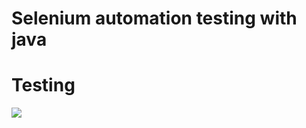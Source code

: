 #  Selenium automation  testing with java

# Testing

![](https://pbs.twimg.com/media/FaNXABmWIAEUA6S?format=png&name=large)
